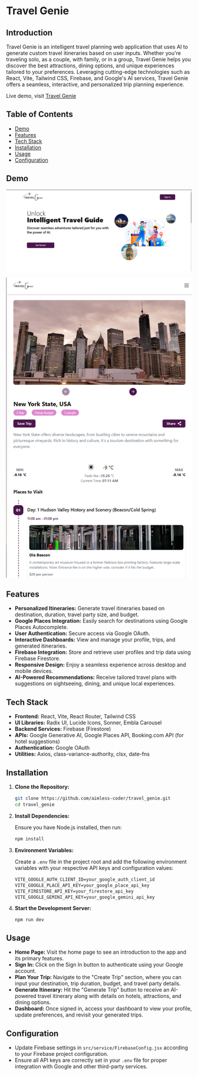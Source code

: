 # Travel Genie

## Introduction

Travel Genie is an intelligent travel planning web application that uses AI to generate custom travel itineraries based on user inputs. Whether you're traveling solo, as a couple, with family, or in a group, Travel Genie helps you discover the best attractions, dining options, and unique experiences tailored to your preferences. Leveraging cutting-edge technologies such as React, Vite, Tailwind CSS, Firebase, and Google's AI services, Travel Genie offers a seamless, interactive, and personalized trip planning experience.

Live demo, visit [Travel Genie](https://travel-genie-eight.vercel.app/)

## Table of Contents

- [Demo](#demo)
- [Features](#features)
- [Tech Stack](#tech-stack)
- [Installation](#installation)
- [Usage](#usage)
- [Configuration](#configuration)

## Demo

![Screenshot 1](./public/screenshot/demo1.png)

![Screenshot 2](./public/screenshot/demo2.png)


## Features

- **Personalized Itineraries:** Generate travel itineraries based on destination, duration, travel party size, and budget.
- **Google Places Integration:** Easily search for destinations using Google Places Autocomplete.
- **User Authentication:** Secure access via Google OAuth.
- **Interactive Dashboards:** View and manage your profile, trips, and generated itineraries.
- **Firebase Integration:** Store and retrieve user profiles and trip data using Firebase Firestore.
- **Responsive Design:** Enjoy a seamless experience across desktop and mobile devices.
- **AI-Powered Recommendations:** Receive tailored travel plans with suggestions on sightseeing, dining, and unique local experiences.

## Tech Stack

- **Frontend:** React, Vite, React Router, Tailwind CSS
- **UI Libraries:** Radix UI, Lucide Icons, Sonner, Embla Carousel
- **Backend Services:** Firebase (Firestore)
- **APIs:** Google Generative AI, Google Places API, Booking.com API (for hotel suggestions)
- **Authentication:** Google OAuth
- **Utilities:** Axios, class-variance-authority, clsx, date-fns

## Installation

1. **Clone the Repository:**

   ```bash
   git clone https://github.com/aimless-coder/travel_genie.git
   cd travel_genie
   ```

2. **Install Dependencies:**

   Ensure you have Node.js installed, then run:

   ```bash
   npm install
   ```

3. **Environment Variables:**

   Create a `.env` file in the project root and add the following environment variables with your respective API keys and configuration values:

   ```env
   VITE_GOOGLE_AUTH_CLIENT_ID=your_google_auth_client_id
   VITE_GOOGLE_PLACE_API_KEY=your_google_place_api_key
   VITE_FIRESTORE_API_KEY=your_firestore_api_key
   VITE_GOOGLE_GEMINI_API_KEY=your_google_gemini_api_key
   ```

4. **Start the Development Server:**

   ```bash
   npm run dev
   ```

## Usage

- **Home Page:** Visit the home page to see an introduction to the app and its primary features.
- **Sign In:** Click on the Sign In button to authenticate using your Google account.
- **Plan Your Trip:** Navigate to the "Create Trip" section, where you can input your destination, trip duration, budget, and travel party details.
- **Generate Itinerary:** Hit the "Generate Trip" button to receive an AI-powered travel itinerary along with details on hotels, attractions, and dining options.
- **Dashboard:** Once signed in, access your dashboard to view your profile, update preferences, and revisit your generated trips.

## Configuration

- Update Firebase settings in `src/service/FirebaseConfig.jsx` according to your Firebase project configuration.
- Ensure all API keys are correctly set in your `.env` file for proper integration with Google and other third-party services.

